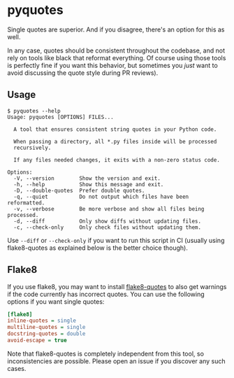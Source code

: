 # pyquotes

Single quotes are superior. And if you disagree, there's an option for this as well.

In any case, quotes should be consistent throughout the codebase, and not rely on tools like black
that reformat everything. Of course using those tools is perfectly fine if you want this behavior,
but sometimes you *just* want to avoid discussing the quote style during PR reviews).

## Usage

```
$ pyquotes --help
Usage: pyquotes [OPTIONS] FILES...

  A tool that ensures consistent string quotes in your Python code.

  When passing a directory, all *.py files inside will be processed
  recursively.

  If any files needed changes, it exits with a non-zero status code.

Options:
  -V, --version        Show the version and exit.
  -h, --help           Show this message and exit.
  -D, --double-quotes  Prefer double quotes.
  -q, --quiet          Do not output which files have been reformatted.
  -v, --verbose        Be more verbose and show all files being processed.
  -d, --diff           Only show diffs without updating files.
  -c, --check-only     Only check files without updating them.
```

Use `--diff` or `--check-only` if you want to run this script in CI (usually using
flake8-quotes as explained below is the better choice though).

## Flake8

If you use flake8, you may want to install [flake8-quotes](https://pypi.org/project/flake8-quotes/)
to also get warnings if the code currently has incorrect quotes. You can use the following options
if you want single quotes:

```ini
[flake8]
inline-quotes = single
multiline-quotes = single
docstring-quotes = double
avoid-escape = true
```

Note that flake8-quotes is completely independent from this tool, so inconsistencies are possible.
Please open an issue if you discover any such cases.
